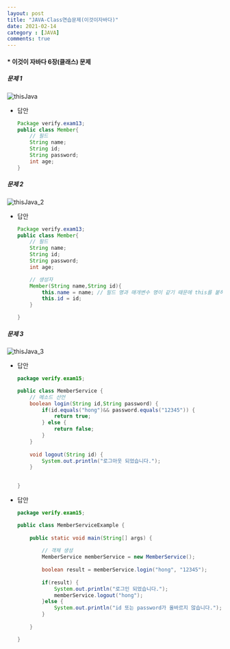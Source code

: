```yaml
---
layout: post
title: "JAVA-Class연습문제(이것이자바다)"
date: 2021-02-14
category : [JAVA]
comments: true
---
```

#### * 이것이 자바다 6장(클래스) 문제

##### 문제 1
![thisJava](https://user-images.githubusercontent.com/65608960/107877241-849c6780-6f0e-11eb-9a4b-8f5c5a805efa.JPG)

- 답안
    ```java
    Package verify.exam13;
    public class Member{
        // 필드
        String name;
        String id;
        String password;
        int age;
    }
    ```
##### 문제 2
![thisJava_2](https://user-images.githubusercontent.com/65608960/107877369-62571980-6f0f-11eb-8735-b2c5663f3676.JPG)

- 답안
    ```java
    Package verify.exam13;
    public class Member{
        // 필드
        String name;
        String id;
        String password;
        int age;

        // 생성자
        Member(String name,String id){
            this.name = name; // 필드 명과 매개변수 명이 같기 때문에 this를 붙혀준다
            this.id = id;
        }

    }
    ```
##### 문제 3
![thisJava_3](https://user-images.githubusercontent.com/65608960/107877650-1dcc7d80-6f11-11eb-9d66-c8973874554e.JPG)

- 답안
    ```java
    package verify.exam15;

    public class MemberService {
        // 메소드 선언 
        boolean login(String id,String password) {
            if(id.equals("hong")&& password.equals("12345")) {
                return true;
            } else {
                return false;
            }
        }
        
        void logout(String id) {
            System.out.println("로그아웃 되었습니다.");
        }
        

    }
    ```
- 답안
    ```java
    package verify.exam15;

    public class MemberServiceExample {
        
        public static void main(String[] args) {
            
            // 객체 생성
            MemberService memberService = new MemberService();
            
            boolean result = memberService.login("hong", "12345");
                    
            if(result) {
                System.out.println("로그인 되었습니다.");
                memberService.logout("hong");
            }else {
                System.out.println("id 또는 password가 올바르지 않습니다.");
            }
            
        }

    }
    ```

